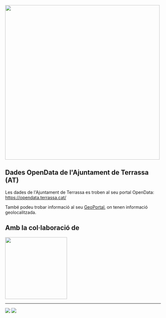 <img src="../../images/hachandhealth_banner.png" alt="" style="width: 500px;"/>

## Dades OpenData de l'Ajuntament de Terrassa (AT)

Les dades de l'Ajuntament de Terrassa es troben al seu portal OpenData:
https://opendata.terrassa.cat/

També podeu trobar informació al seu [GeoPortal](http://urgell.terrassa.cat/geoPortal/Default.aspx?tab=Geoserveis), on tenen informació geolocalitzada.

## Amb la col·laboració de
<img src="../../images/logo_AT.jpg" alt="" style="width: 200px;"/>


---
![](../../images/banner_cat.png) 
![](../../images/colaboradores_hack-health.png) 